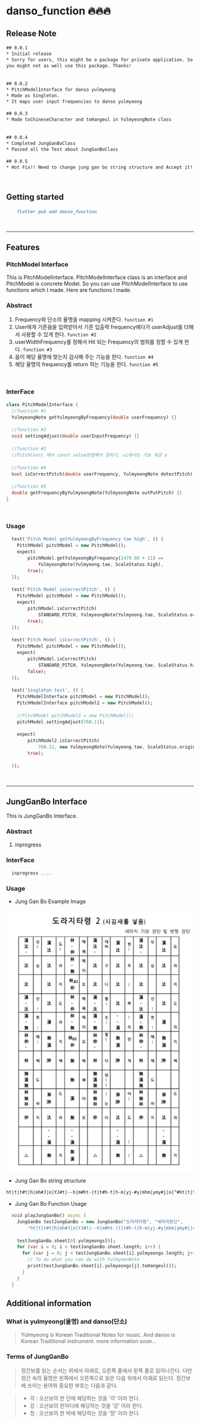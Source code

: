 # danso_function 🔥🔥🔥


## Release Note
```
## 0.0.1
* Initial release
* Sorry for users, this might be a package for private application. So you might not as well use this package. Thanks!


## 0.0.2
* PitchModelInterface for danso yulmyeong
* Made as Singleton.
* It maps user input frequencies to danso yulmyeong

## 0.0.3
* Made toChineseCharacter and toHangeul in YulmyeongNote class


## 0.0.4
* Completed JungGanBoClass
* Passed all the Test about JungGanBoClass

## 0.0.5
* Hot Fix!! Need to change jung gan bo string structure and Accept it!
```
<br>

## Getting started
```markdown 
    flutter pub add danso_function
```
<br>

---

## Features

### PitchModel Interface

This is PitchModelInterface. PitchModelInterface class is an interface and PitchModel is concrete Model. So you can use PitchModelInterface to use functions which I made. Here are functions I made. 
<br>

### Abstract

1. Frequency와 단소의 율명을 mapping 시켜준다. `function #1`
2. User에게 기준음을 입력받아서 기준 입출력 frequency에다가 userAdjust를 더해서 사용할 수 있게 한다.  `function #2`
3. userWidthFrequency를 정해서 Hit 되는 Frequency의 범위를 정할 수 있게 한다. `function #3`
4. 음이 해당 율명에 맞는지 검사해 주는 기능을 한다. `function #4`
5. 해당 율명의 frequency를 return 하는 기능을 한다. `function #5`

<br>

### InterFace

```dart
class PitchModelInterface {
  //function #1
  YulmyeongNote getYulmyeongByFrequency(double userFrequency) {}
  
  //function #2
  void settingAdjust(double userInputFrequency) {}

  //function #3
  //PitchConst 에서 const value변경해서 정하기, ui에서는 기능 제공 x

  //function #4
  bool isCorrectPitch(double userFrequency, YulmyeongNote detectPitch) {}

  //function #5
  double getFrequencyByYulmyeongNote(YulmyeongNote outPutPitch) {}
}
```
<br>

### Usage

```dart
  test('Pitch Model getYulmyeongByFrequency tae high', () {
    PitchModel pitchModel = new PitchModel();
    expect(
        pitchModel.getYulmyeongByFrequency(1479.98 + 11) ==
            YulmyeongNote(Yulmyeong.tae, ScaleStatus.high),
        true);
  });

  test('Pitch Model isCorrectPitch', () {
    PitchModel pitchModel = new PitchModel();
    expect(
        pitchModel.isCorrectPitch(
            STANDARD_PITCH, YulmyeongNote(Yulmyeong.tae, ScaleStatus.origin)),
        true);
  });

  test('Pitch Model isCorrectPitch', () {
    PitchModel pitchModel = new PitchModel();
    expect(
        pitchModel.isCorrectPitch(
            STANDARD_PITCH, YulmyeongNote(Yulmyeong.tae, ScaleStatus.high)),
        false);
  });

  test('Singleton test', () {
    PitchModelInterface pitchModel = new PitchModel();
    PitchModelInterface pitchModel2 = new PitchModel();

    //PitchModel pitchModel3 = new PitchModel();
    pitchModel.settingAdjust(760.11);

    expect(
        pitchModel2.isCorrectPitch(
            760.11, new YulmyeongNote(Yulmyeong.tae, ScaleStatus.origin)),
        true);

  });
```
<br>

---

## JungGanBo Interface

This is JungGanBo Interface.


### Abstract

1. inprogress

### InterFace

```dart
  inprogress ....

```

### Usage

* Jung Gan Bo Example Image
<img src="./jgb_example" width="500px" height="700px" title="example"/>


* Jung Gan Bo string structure
```txt
ht|t|t#t|h|mh#J|o|YJ#t|--h|m#ht-|t|t#h-t|h-m|yj-#y|mhm|ymy#j|o|^#ht|t|t#t|--h|mh#J|o|YJ#t|--h|m#ht-|t|t#h-t|h-m|yj-#y|mhm|ymy#j|o|^#y-j|y-m|yj#y-j|y-m|yj|m|m|h#m|--h|mh#ht|t|t#t|h|mh#J|o|YJ#t|--h|m#ht-|t|t#h-t|h-m|yj-#y|mhm|ymy#j|o|^#
```
* Jung Gan Bo Function Usage
```dart
  void playJungGanBo() async {
    JungGanBo testJungGanBo = new JungGanBo("도라지타령", "세마치장단",
        "ht|t|t#t|h|mh#J|o|YJ#t|--h|m#ht-|t|t#h-t|h-m|yj-#y|mhm|ymy#j|o|^#ht|t|t#t|--h|mh#J|o|YJ#t|--h|m#ht-|t|t#h-t|h-m|yj-#y|mhm|ymy#j|o|^#y-j|y-m|yj#y-j|y-m|yj|m|m|h#m|--h|mh#ht|t|t#t|h|mh#J|o|YJ#t|--h|m#ht-|t|t#h-t|h-m|yj-#y|mhm|ymy#j|o|^#");

    testJungGanBo.sheet[0].yulmyeongs[0];
    for (var i = 0; i < testJungGanBo.sheet.length; i++) {
      for (var j = 0; j < testJungGanBo.sheet[i].yulmyeongs.length; j++) {
        // To do what you can do with YulmyeonNote
        print(testJungGanBo.sheet[i].yulmyeongs[j].toHangeul());
      }
    }
  }
```

## Additional information

### What is yulmyeong(율명) and danso(단소)

>Yulmyeong is Korean Traditional Notes for music.
>And danso is Korean Traditional instrument.
>more information soon...

### Terms of JungGanBo
  >정간보를 읽는 순서는 위에서 아래로, 오른쪽 줄에서 왼쪽 줄로 읽어나간다. 다만 정간 속의 율명은 왼쪽에서 오른쪽으로 읽은 다음 위에서 아래로 읽는다. 정간보에 쓰이는 용어와 중요한 부호는 다음과 같다.

 >- 각 : 오선보의 한 단에 해당하는 것을 ‘각’ 이라 한다.
 >- 강 : 오선보의 한마디에 해당하는 것을 ‘강’ 이라 한다.
 >- 정 : 오선보의 한 박에 해당하는 것을 ‘정’ 이라 한다.


